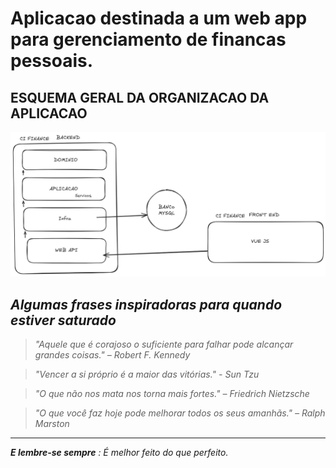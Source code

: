 # Aplicacao destinada a um web app para gerenciamento de financas pessoais.
## ESQUEMA GERAL DA ORGANIZACAO DA APLICACAO
![Alt Imagem esquema applicacao](https://github.com/igoreusttaquio/CIFinance/blob/e922445093297180202bb716a99696b53ebdf5e1/esquema-aplicacao.png)

## _Algumas frases inspiradoras para quando estiver saturado_
> _"Aquele que é corajoso o suficiente para falhar pode alcançar grandes coisas." – Robert F. Kennedy_

> _"Vencer a si próprio é a maior das vitórias." - Sun Tzu_

> _"O que não nos mata nos torna mais fortes." – Friedrich Nietzsche_

> _"O que você faz hoje pode melhorar todos os seus amanhãs." – Ralph Marston_

---
_**E lembre-se sempre** : É melhor feito do que perfeito._
